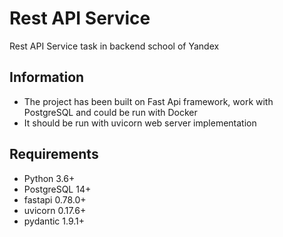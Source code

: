 # Rest API Service
Rest API Service task in backend school of Yandex

## Information
* The project has been built on Fast Api framework, work with PostgreSQL and could be run with Docker
* It should be run with uvicorn web server implementation

## Requirements
* Python 3.6+
* PostgreSQL 14+
* fastapi 0.78.0+
* uvicorn 0.17.6+
* pydantic 1.9.1+
